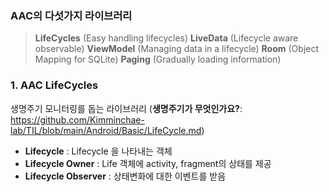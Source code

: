 ### AAC의 다섯가지 라이브러리
> **LifeCycles** (Easy handling lifecycles)
> **LiveData** (Lifecycle aware observable)
> **ViewModel** (Managing data in a lifecycle)
> **Room** (Object Mapping for SQLite)
> **Paging** (Gradually loading information)

### 1. AAC LifeCycles
생명주기 모니터링를 돕는 라이브러리
(**생명주기가 무엇인가요?**: https://github.com/Kimminchae-lab/TIL/blob/main/Android/Basic/LifeCycle.md)
- **Lifecycle** : Lifecycle 을 나타내는 객체
- **Lifecycle Owner** : Life 객체에 activity, fragment의 상태를 제공
- **Lifecycle Observer** : 상태변화에 대한 이벤트를 받음